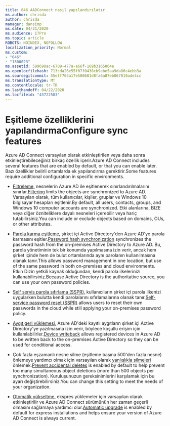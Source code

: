 ```yaml
---
title: 646 AADConnect nasıl yapılandırılatır
ms.author: chrisda
author: chrisda
manager: dansimp
ms.date: 04/21/2020
ms.audience: ITPro
ms.topic: article
ROBOTS: NOINDEX, NOFOLLOW
localization_priority: Normal
ms.custom:
- "646"
- "1300023"
ms.assetid: 599698ac-6709-477a-a66f-169b3165064e
ms.openlocfilehash: 713cda26e55f07f0438cb9ebe5aa9da86c4ebb3a
ms.sourcegitcommit: 55eff703a17e500681d8fa6a87eb067019ade3cc
ms.translationtype: MT
ms.contentlocale: tr-TR
ms.lasthandoff: 04/22/2020
ms.locfileid: "43722583"
---
```

# <a name="configure-sync-features"></a><span data-ttu-id="4792e-102">Eşitleme özelliklerini yapılandırma</span><span class="sxs-lookup"><span data-stu-id="4792e-102">Configure sync features</span></span>

<span data-ttu-id="4792e-103">Azure AD Connect varsayılan olarak etkinleştirilen veya daha sonra etkinleştirebileceğiniz birkaç özellik içerir.</span><span class="sxs-lookup"><span data-stu-id="4792e-103">Azure AD Connect includes several features that are enabled by default, or that you can enable later.</span></span> <span data-ttu-id="4792e-104">Bazı özellikler belirli ortamlarda ek yapılandırma gerektirir.</span><span class="sxs-lookup"><span data-stu-id="4792e-104">Some features require additional configuration in specific environments.</span></span>

- <span data-ttu-id="4792e-105">[Filtreleme,](https://docs.microsoft.com/azure/active-directory/connect/active-directory-aadconnectsync-configure-filtering) nesnelerin Azure AD ile eşitlenerek sınırlandırılmalarını sınırlar.</span><span class="sxs-lookup"><span data-stu-id="4792e-105">[Filtering](https://docs.microsoft.com/azure/active-directory/connect/active-directory-aadconnectsync-configure-filtering) limits the objects are synchronized to Azure AD.</span></span> <span data-ttu-id="4792e-106">Varsayılan olarak, tüm kullanıcılar, kişiler, gruplar ve Windows 10 bilgisayar hesapları eşitlenir.</span><span class="sxs-lookup"><span data-stu-id="4792e-106">By default, all users, contacts, groups, and Windows 10 computer accounts are synchronized.</span></span> <span data-ttu-id="4792e-107">Etki alanlarına, BIZE veya diğer özniteliklere dayalı nesneleri içerebilir veya hariç tutabilirsiniz.</span><span class="sxs-lookup"><span data-stu-id="4792e-107">You can include or exclude objects based on domains, OUs, or other attributes.</span></span>

- <span data-ttu-id="4792e-108">[Parola karma eşitleme,](https://docs.microsoft.com/azure/active-directory/connect/active-directory-aadconnectsync-implement-password-hash-synchronization) şirket içi Active Directory'den Azure AD'ye parola karmasını eşitler.</span><span class="sxs-lookup"><span data-stu-id="4792e-108">[Password hash synchronization](https://docs.microsoft.com/azure/active-directory/connect/active-directory-aadconnectsync-implement-password-hash-synchronization) synchronizes the password hash from the on-premises Active Directory to Azure AD.</span></span> <span data-ttu-id="4792e-109">Bu, parola yönetiminin tek bir konumda yapılmasına izin verir, ancak hem şirket içinde hem de bulut ortamlarında aynı parolanın kullanılmasına olanak tanır.</span><span class="sxs-lookup"><span data-stu-id="4792e-109">This allows password management in one location, but use of the same password in both on-premises and cloud environments.</span></span> <span data-ttu-id="4792e-110">Etkin Dizin yetkili kaynak olduğundan, kendi parola ilkelerinizi kullanabilirsiniz.</span><span class="sxs-lookup"><span data-stu-id="4792e-110">Because Active Directory is the authoritative source, you can use your own password policies.</span></span>

- <span data-ttu-id="4792e-111">[Self servis parola sıfırlama (SSPR),](https://docs.microsoft.com/azure/active-directory/authentication/quickstart-sspr) kullanıcıların şirket içi parola ilkenizi uygularken bulutta kendi parolalarını sıfırlamalarına olanak tanır.</span><span class="sxs-lookup"><span data-stu-id="4792e-111">[Self-service password reset (SSPR)](https://docs.microsoft.com/azure/active-directory/authentication/quickstart-sspr) allows users to reset their own passwords in the cloud while still applying your on-premises password policy.</span></span>

- <span data-ttu-id="4792e-112">[Aygıt geri yüklemesi,](https://docs.microsoft.com/azure/active-directory/connect/active-directory-aadconnect-feature-device-writeback) Azure AD'deki kayıtlı aygıtların şirket içi Active Directory'ye yazılmasına izin verir, böylece koşullu erişim için kullanılabilirler.</span><span class="sxs-lookup"><span data-stu-id="4792e-112">[Device writeback](https://docs.microsoft.com/azure/active-directory/connect/active-directory-aadconnect-feature-device-writeback) allows registered devices in Azure AD to be written back to the on-premises Active Directory so they can be used for conditional access.</span></span>

- <span data-ttu-id="4792e-113">Çok fazla eşzamanlı nesne silme (eşitleme başına 500'den fazla nesne) önlemeye yardımcı olmak için varsayılan olarak [yanlışlıkla silmeleri](https://docs.microsoft.com/azure/active-directory/connect/active-directory-aadconnectsync-feature-prevent-accidental-deletes) önlemek.</span><span class="sxs-lookup"><span data-stu-id="4792e-113">[Prevent accidental deletes](https://docs.microsoft.com/azure/active-directory/connect/active-directory-aadconnectsync-feature-prevent-accidental-deletes) is enabled by default to help prevent too many simultaneous object deletions (more than 500 objects per synchronization).</span></span> <span data-ttu-id="4792e-114">Kuruluşunuzun gereksinimlerini karşılamak için bu ayarı değiştirebilirsiniz.</span><span class="sxs-lookup"><span data-stu-id="4792e-114">You can change this setting to meet the needs of your organization.</span></span>

- <span data-ttu-id="4792e-115">[Otomatik yükseltme,](https://docs.microsoft.com/azure/active-directory/connect/active-directory-aadconnect-feature-automatic-upgrade) ekspres yüklemeler için varsayılan olarak etkinleştirilir ve Azure AD Connect sürümünün her zaman geçerli olmasını sağlamaya yardımcı olur.</span><span class="sxs-lookup"><span data-stu-id="4792e-115">[Automatic upgrade](https://docs.microsoft.com/azure/active-directory/connect/active-directory-aadconnect-feature-automatic-upgrade) is enabled by default for express installations and helps ensure your version of Azure AD Connect is always current.</span></span>
